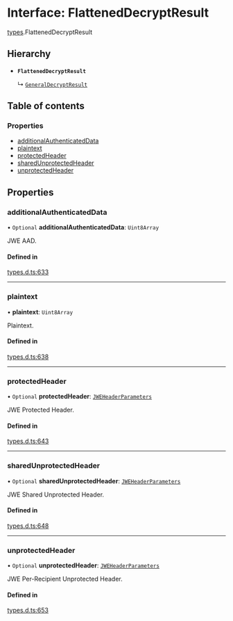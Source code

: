 # Interface: FlattenedDecryptResult

[types](../modules/types.md).FlattenedDecryptResult

## Hierarchy

- **`FlattenedDecryptResult`**

  ↳ [`GeneralDecryptResult`](types.GeneralDecryptResult.md)

## Table of contents

### Properties

- [additionalAuthenticatedData](types.FlattenedDecryptResult.md#additionalauthenticateddata)
- [plaintext](types.FlattenedDecryptResult.md#plaintext)
- [protectedHeader](types.FlattenedDecryptResult.md#protectedheader)
- [sharedUnprotectedHeader](types.FlattenedDecryptResult.md#sharedunprotectedheader)
- [unprotectedHeader](types.FlattenedDecryptResult.md#unprotectedheader)

## Properties

### additionalAuthenticatedData

• `Optional` **additionalAuthenticatedData**: `Uint8Array`

JWE AAD.

#### Defined in

[types.d.ts:633](https://github.com/panva/jose/blob/v3.19.0/src/types.d.ts#L633)

___

### plaintext

• **plaintext**: `Uint8Array`

Plaintext.

#### Defined in

[types.d.ts:638](https://github.com/panva/jose/blob/v3.19.0/src/types.d.ts#L638)

___

### protectedHeader

• `Optional` **protectedHeader**: [`JWEHeaderParameters`](types.JWEHeaderParameters.md)

JWE Protected Header.

#### Defined in

[types.d.ts:643](https://github.com/panva/jose/blob/v3.19.0/src/types.d.ts#L643)

___

### sharedUnprotectedHeader

• `Optional` **sharedUnprotectedHeader**: [`JWEHeaderParameters`](types.JWEHeaderParameters.md)

JWE Shared Unprotected Header.

#### Defined in

[types.d.ts:648](https://github.com/panva/jose/blob/v3.19.0/src/types.d.ts#L648)

___

### unprotectedHeader

• `Optional` **unprotectedHeader**: [`JWEHeaderParameters`](types.JWEHeaderParameters.md)

JWE Per-Recipient Unprotected Header.

#### Defined in

[types.d.ts:653](https://github.com/panva/jose/blob/v3.19.0/src/types.d.ts#L653)
